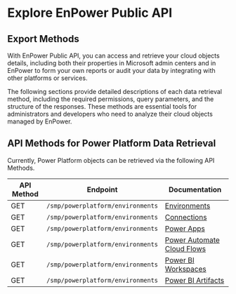 # Explore EnPower Public API

## Export Methods

With EnPower Public API, you can access and retrieve your cloud objects details, including both their properties in Microsoft admin centers and in EnPower to form your own reports or audit your data by integrating with other platforms or services. 

The following sections provide detailed descriptions of each data retrieval method, including the required permissions, query parameters, and the structure of the responses. These methods are essential tools for administrators and developers who need to analyze their cloud objects managed by EnPower.


## API Methods for Power Platform Data Retrieval

Currently, Power Platform objects can be retrieved via the following API Methods.

| API Method | Endpoint | Documentation | 
|--- | --- | --- |
| GET | `/smp/powerplatform/environments` | [Environments](../enpower/environments.md) |
| GET | `/smp/powerplatform/environments` | [Connections](../enpower/connections.md) |
| GET | `/smp/powerplatform/environments` | [Power Apps](../enpower/powerapps.md) |
| GET | `/smp/powerplatform/environments` | [Power Automate Cloud Flows](../enpower/cloudflows.md) |
| GET  | `/smp/powerplatform/environments` | [Power BI Workspaces](../enpower/workspaces.md) |
| GET | `/smp/powerplatform/environments` | [Power BI Artifacts](../enpower/artifacts.md) |
